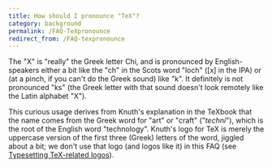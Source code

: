 ```yaml
---
title: How should I pronounce "TeX"?
category: background
permalink: /FAQ-TeXpronounce
redirect_from: /FAQ-texpronounce
---
```


The "X" is "really" the Greek letter 
Chi, and is pronounced by
English-speakers either a bit like the "ch" in the Scots word "loch"
([x] in the IPA) or (at a pinch, if you can't do the Greek sound) like
"k".  It definitely is not pronounced "ks" (the Greek letter with that
sound doesn't look remotely like the Latin alphabet "X").

This curious usage derives from Knuth's explanation in the TeXbook
that the name comes from the Greek word for "art" or "craft"
("_techni_"),
which is the root of the English word "technology".  Knuth's logo for TeX is
merely the uppercase version of the first three (Greek) letters of the
word, jiggled about a bit; we don't use that logo (and logos like it)
in this FAQ (see 
[Typesetting TeX-related logos](FAQ-logos)).

